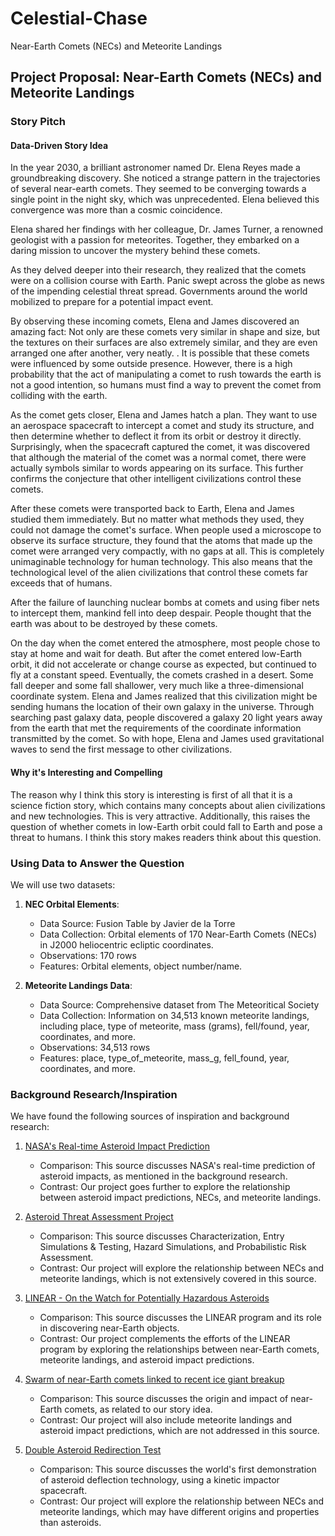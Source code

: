 # Celestial-Chase

Near-Earth Comets (NECs) and Meteorite Landings

## Project Proposal: Near-Earth Comets (NECs) and Meteorite Landings

### Story Pitch

#### Data-Driven Story Idea

In the year 2030, a brilliant astronomer named Dr. Elena Reyes made a groundbreaking discovery. She noticed a strange pattern in the trajectories of several near-earth comets. They seemed to be converging towards a single point in the night sky, which was unprecedented. Elena believed this convergence was more than a cosmic coincidence.

Elena shared her findings with her colleague, Dr. James Turner, a renowned geologist with a passion for meteorites. Together, they embarked on a daring mission to uncover the mystery behind these comets.

As they delved deeper into their research, they realized that the comets were on a collision course with Earth. Panic swept across the globe as news of the impending celestial threat spread. Governments around the world mobilized to prepare for a potential impact event.

By observing these incoming comets, Elena and James discovered an amazing fact: Not only are these comets very similar in shape and size, but the textures on their surfaces are also extremely similar, and they are even arranged one after another, very neatly. . It is possible that these comets were influenced by some outside presence. However, there is a high probability that the act of manipulating a comet to rush towards the earth is not a good intention, so humans must find a way to prevent the comet from colliding with the earth.

As the comet gets closer, Elena and James hatch a plan. They want to use an aerospace spacecraft to intercept a comet and study its structure, and then determine whether to deflect it from its orbit or destroy it directly. Surprisingly, when the spacecraft captured the comet, it was discovered that although the material of the comet was a normal comet, there were actually symbols similar to words appearing on its surface. This further confirms the conjecture that other intelligent civilizations control these comets.

After these comets were transported back to Earth, Elena and James studied them immediately. But no matter what methods they used, they could not damage the comet's surface. When people used a microscope to observe its surface structure, they found that the atoms that made up the comet were arranged very compactly, with no gaps at all. This is completely unimaginable technology for human technology. This also means that the technological level of the alien civilizations that control these comets far exceeds that of humans.

After the failure of launching nuclear bombs at comets and using fiber nets to intercept them, mankind fell into deep despair. People thought that the earth was about to be destroyed by these comets.

On the day when the comet entered the atmosphere, most people chose to stay at home and wait for death. But after the comet entered low-Earth orbit, it did not accelerate or change course as expected, but continued to fly at a constant speed. Eventually, the comets crashed in a desert. Some fall deeper and some fall shallower, very much like a three-dimensional coordinate system. Elena and James realized that this civilization might be sending humans the location of their own galaxy in the universe. Through searching past galaxy data, people discovered a galaxy 20 light years away from the earth that met the requirements of the coordinate information transmitted by the comet. So with hope, Elena and James used gravitational waves to send the first message to other civilizations.

#### Why it's Interesting and Compelling

The reason why I think this story is interesting is first of all that it is a science fiction story, which contains many concepts about alien civilizations and new technologies. This is very attractive. Additionally, this raises the question of whether comets in low-Earth orbit could fall to Earth and pose a threat to humans. I think this story makes readers think about this question.

### Using Data to Answer the Question

We will use two datasets:

1. **NEC Orbital Elements**:
   - Data Source: Fusion Table by Javier de la Torre
   - Data Collection: Orbital elements of 170 Near-Earth Comets (NECs) in J2000 heliocentric ecliptic coordinates.
   - Observations: 170 rows
   - Features: Orbital elements, object number/name.

2. **Meteorite Landings Data**:
   - Data Source: Comprehensive dataset from The Meteoritical Society
   - Data Collection: Information on 34,513 known meteorite landings, including place, type of meteorite, mass (grams), fell/found, year, coordinates, and more.
   - Observations: 34,513 rows
   - Features: place, type_of_meteorite, mass_g, fell_found, year, coordinates, and more.

### Background Research/Inspiration

We have found the following sources of inspiration and background research:

1. [NASA's Real-time Asteroid Impact Prediction](https://www.nasa.gov/solar-system/nasa-system-predicts-impact-of-small-asteroid/www.nasa.gov)
   - Comparison: This source discusses NASA's real-time prediction of asteroid impacts, as mentioned in the background research.
   - Contrast: Our project goes further to explore the relationship between asteroid impact predictions, NECs, and meteorite landings.

2. [Asteroid Threat Assessment Project](https://ntrs.nasa.gov/api/citations/20180000809/downloads/20180000809.pdf)
   - Comparison: This source discusses Characterization, Entry Simulations & Testing, Hazard Simulations, and Probabilistic Risk Assessment.
   - Contrast: Our project will explore the relationship between NECs and meteorite landings, which is not extensively covered in this source.

3. [LINEAR - On the Watch for Potentially Hazardous Asteroids](https://www.ll.mit.edu/impact/watch-potentially-hazardous-asteroids)
   - Comparison: This source discusses the LINEAR program and its role in discovering near-Earth objects.
   - Contrast: Our project complements the efforts of the LINEAR program by exploring the relationships between near-Earth comets, meteorite landings, and asteroid impact predictions.

4. [Swarm of near-Earth comets linked to recent ice giant breakup](https://www.astronomy.com/science/swarm-of-near-earth-comets-linked-to-recent-ice-giant-breakup/)
   - Comparison: This source discusses the origin and impact of near-Earth comets, as related to our story idea.
   - Contrast: Our project will also include meteorite landings and asteroid impact predictions, which are not addressed in this source.

5. [Double Asteroid Redirection Test](https://www.nasa.gov/planetary-defense-dart/)
   - Comparison: This source discusses the world's first demonstration of asteroid deflection technology, using a kinetic impactor spacecraft.
   - Contrast: Our project will explore the relationship between NECs and meteorite landings, which may have different origins and properties than asteroids.
